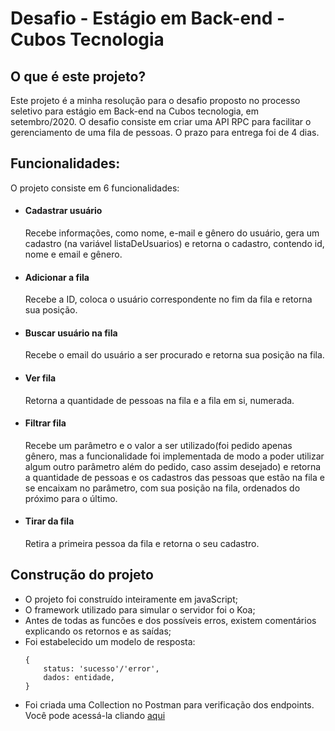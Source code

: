 # Desafio - Estágio em Back-end - Cubos Tecnologia

## O que é este projeto?
 
<p>Este projeto é a minha resolução para o desafio proposto no processo seletivo para estágio em Back-end na Cubos tecnologia, em setembro/2020.
O desafio consiste em criar uma API RPC para facilitar o gerenciamento de uma fila de pessoas. O prazo para entrega foi de 4 dias.</p>

## Funcionalidades:

<p>O projeto consiste em 6 funcionalidades:</p>

<ul>
  <li><h4>Cadastrar usuário</h4>
      <p>Recebe informações, como nome, e-mail e gênero do usuário, gera um cadastro (na variável listaDeUsuarios) e retorna o cadastro, contendo id, nome e email e gênero.</p>
  </li>
  <li><h4>Adicionar a fila</h4>
      <p>Recebe a ID, coloca o usuário correspondente no fim da fila e retorna sua posição.</p>
  </li>
  <li><h4>Buscar usuário na fila</h4>
      <p>Recebe o email do usuário a ser procurado e retorna sua posição na fila.</p>
  </li>
  <li><h4>Ver fila</h4>
      <p>Retorna a quantidade de pessoas na fila e a fila em si, numerada.</p>
  </li>
  <li><h4>Filtrar fila</h4>
      <p>Recebe um parâmetro e o valor a ser utilizado(foi pedido apenas gênero, mas a funcionalidade foi implementada de modo a poder utilizar algum outro parâmetro 
      além do pedido, caso assim desejado) e retorna a quantidade de pessoas e os cadastros das pessoas que estão na fila e se encaixam no parâmetro, com sua posição na fila,
      ordenados do próximo para o último.</p>
  </li>
  <li><h4>Tirar da fila</h4>
      <p>Retira a primeira pessoa da fila e retorna o seu cadastro.</p>
  </li>
</ul>


## Construção do projeto
<ul>
<li>O projeto foi construído inteiramente em javaScript;</li>
<li>O framework utilizado para simular o servidor foi o Koa;</li>
<li>Antes de todas as funcões e dos possíveis erros, existem comentários explicando os retornos e as saídas;</li>
<li>Foi estabelecido um modelo de resposta: 

```
{
    status: 'sucesso'/'error',
    dados: entidade,
}
```
</li>

<li>Foi criada uma Collection no Postman para verificação dos endpoints. Você pode acessá-la cliando <a href='https://www.getpostman.com/collections/1b7aa9b433d4dd39608a'>aqui<a/></li>
</ul>
